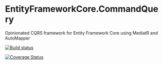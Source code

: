 # EntityFrameworkCore.CommandQuery
Opinionated CQRS framework for Entity Framework Core using MediatR and AutoMapper

[![Build status](https://ci.appveyor.com/api/projects/status/3leidssbldd2q17r?svg=true)](https://ci.appveyor.com/project/LoreSoft/entityframeworkcore-commandquery)

[![Coverage Status](https://coveralls.io/repos/github/loresoft/EntityFrameworkCore.CommandQuery/badge.svg?branch=master)](https://coveralls.io/github/loresoft/EntityFrameworkCore.CommandQuery?branch=master)
